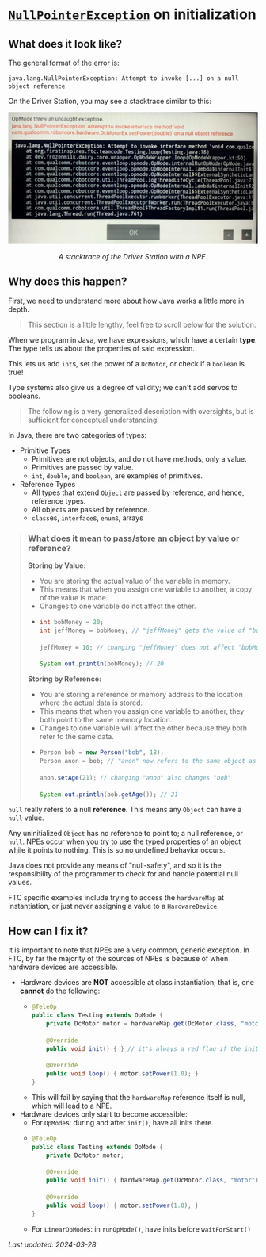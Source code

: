 # [`NullPointerException`](https://docs.oracle.com/javase/8/docs/api/java/lang/NullPointerException.html) on initialization

## What does it look like?
The general format of the error is:
```
java.lang.NullPointerException: Attempt to invoke [...] on a null object reference
```

On the Driver Station, you may see a stacktrace similar to this:

![A stacktrace of the Driver Station with a NPE.](./npe_exception.jpg)
<div style="text-align: center;"><em>A stacktrace of the Driver Station with a NPE.</em></div>

## Why does this happen?
First, we need to understand more about how Java works a little more in depth.
> This section is a little lengthy, feel free to scroll below for the solution.

When we program in Java, we have expressions, which have a certain **type**.
The type tells us about the properties of said expression.

This lets us add `int`s, set the power of a `DcMotor`, or check if a `boolean` is true!

Type systems also give us a degree of validity; we can't add servos to booleans.

> The following is a very generalized description with oversights, but is sufficient for conceptual understanding.

In Java, there are two categories of types:
  - Primitive Types
    - Primitives are not objects, and do not have methods, only a value.
    - Primitives are passed by value.
    - `int`, `double`, and `boolean`, are examples of primitives.
  - Reference Types
    - All types that extend `Object` are passed by reference, and hence, reference types.
    - All objects are passed by reference.
    - `class`es, `interface`s, `enum`s, arrays

> ### **What does it mean to pass/store an object by value or reference?**
> 
> **Storing by Value:**
> - You are storing the actual value of the variable in memory. 
> - This means that when you assign one variable to another, a copy of the value is made. 
> - Changes to one variable do not affect the other.
> - ```java
>   int bobMoney = 20;
>   int jeffMoney = bobMoney; // "jeffMoney" gets the value of "bobMoney", not a reference to "bobMoney"
>   
>   jeffMoney = 10; // changing "jeffMoney" does not affect "bobMoney"
>   
>   System.out.println(bobMoney); // 20
>   ```
> **Storing by Reference:**
> - You are storing a reference or memory address to the location where the actual data is stored.
> - This means that when you assign one variable to another, they both point to the same memory location.
> - Changes to one variable will affect the other because they both refer to the same data.
> - ```java
>   Person bob = new Person("bob", 18);
>   Person anon = bob; // "anon" now refers to the same object as "bob"
>   
>   anon.setAge(21); // changing "anon" also changes "bob"
>   
>   System.out.println(bob.getAge()); // 21
>   ```

`null` really refers to a null **reference**. This means any `Object` can have a `null` value. 

Any uninitialized `Object` has no reference to point to; a null reference, or `null`.
NPEs occur when you try to use the typed properties of an object while it points to nothing. 
This is so no undefined behavior occurs. 

Java does not provide any means of "null-safety", and so it is the responsibility of the programmer to check for and handle potential null values.

FTC specific examples include trying to access the `hardwareMap` at instantiation, or just never assigning a value to a `HardwareDevice`.

## How can I fix it?

It is important to note that NPEs are a very common, generic exception.
In FTC, by far the majority of the sources of NPEs is because of when hardware devices are accessible.
  - Hardware devices are **NOT** accessible at class instantiation; that is, one **cannot** do the following:
    - ```java
      @TeleOp
      public class Testing extends OpMode {
          private DcMotor motor = hardwareMap.get(DcMotor.class, "motor");
  
          @Override
          public void init() { } // it's always a red flag if the init is empty!
  
          @Override
          public void loop() { motor.setPower(1.0); }
      }
      ```
    - This will fail by saying that the `hardwareMap` reference itself is null, which will lead to a NPE.
 - Hardware devices only start to become accessible:
    - For `OpMode`s: during and after `init()`, have all inits there 
    - ```java
      @TeleOp
      public class Testing extends OpMode {
          private DcMotor motor;
   
          @Override
          public void init() { hardwareMap.get(DcMotor.class, "motor"); }
   
          @Override
          public void loop() { motor.setPower(1.0); }
      }
      ```
   - For `LinearOpMode`s: in `runOpMode()`, have inits before `waitForStart()`

*Last updated: 2024-03-28*